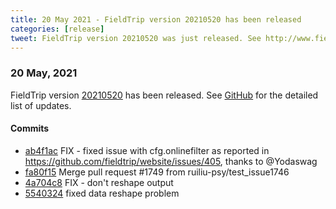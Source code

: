 ```yaml
---
title: 20 May 2021 - FieldTrip version 20210520 has been released
categories: [release]
tweet: FieldTrip version 20210520 was just released. See http://www.fieldtriptoolbox.org/#20-may-2021
---
```


### 20 May, 2021

FieldTrip version [20210520](http://github.com/fieldtrip/fieldtrip/releases/tag/20210520) has been released.
See [GitHub](https://github.com/fieldtrip/fieldtrip/compare/20210519...20210520) for the detailed list of updates.

#### Commits

- [ab4f1ac](http://github.com/fieldtrip/fieldtrip/commit/ab4f1ac) FIX - fixed issue with cfg.onlinefilter as reported in https://github.com/fieldtrip/website/issues/405, thanks to @Yodaswag
- [fa80f15](http://github.com/fieldtrip/fieldtrip/commit/fa80f15) Merge pull request #1749 from ruiliu-psy/test_issue1746
- [4a704c8](http://github.com/fieldtrip/fieldtrip/commit/4a704c8) FIX - don't reshape output
- [5540324](http://github.com/fieldtrip/fieldtrip/commit/5540324) fixed data reshape problem

